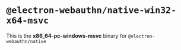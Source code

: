 # `@electron-webauthn/native-win32-x64-msvc`

This is the **x86_64-pc-windows-msvc** binary for `@electron-webauthn/native`
